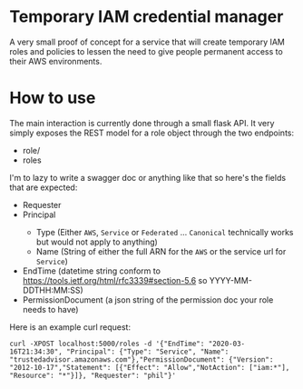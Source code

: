 # Temporary IAM credential manager

A very small proof of concept for a service that will create temporary IAM roles and policies to lessen the need to give people permanent access to their AWS environments.

# How to use

The main interaction is currently done through a small flask API. It very simply exposes the REST model for a role object through the two endpoints:

* role/<role-id>
* roles

I'm to lazy to write a swagger doc or anything like that so here's the fields that are expected:

* Requester <str> 
* Principal <obj>
  * Type <str> (Either `AWS`, `Service` or `Federated` ... `Canonical` technically works but would not apply to anything)
  * Name <str> (String of either the full ARN for the `AWS` or the service url for `Service`)
* EndTime <str> (datetime string conform to https://tools.ietf.org/html/rfc3339#section-5.6 so YYYY-MM-DDTHH:MM:SS)
* PermissionDocument <obj> (a json string of the permission doc your role needs to have)

Here is an example curl request:

```
curl -XPOST localhost:5000/roles -d '{"EndTime": "2020-03-16T21:34:30", "Principal": {"Type": "Service", "Name": "trustedadvisor.amazonaws.com"},"PermissionDocument": {"Version": "2012-10-17","Statement": [{"Effect": "Allow","NotAction": ["iam:*"], "Resource": "*"}]}, "Requester": "phil"}'
```
